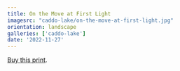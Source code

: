 ```yaml
---
title: On the Move at First Light
imagesrc: "caddo-lake/on-the-move-at-first-light.jpg"
orientation: landscape
galleries: ['caddo-lake']
date: '2022-11-27'
---
```


[Buy this print](https://weshargrovephotography.square.site/product/on-the-move-at-first-light/51).

